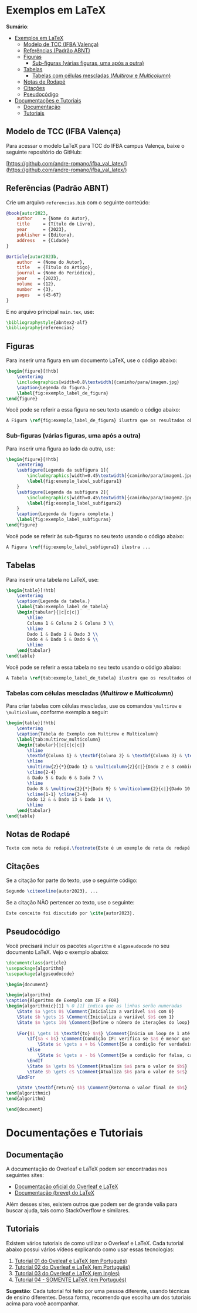 # Exemplos em LaTeX

**Sumário**:

- [Exemplos em LaTeX](#exemplos-em-latex)
  - [Modelo de TCC (IFBA Valença)](#modelo-de-tcc-ifba-valença)
  - [Referências (Padrão ABNT)](#referências-padrão-abnt)
  - [Figuras](#figuras)
    - [Sub-figuras (várias figuras, uma após a outra)](#sub-figuras-várias-figuras-uma-após-a-outra)
  - [Tabelas](#tabelas)
    - [Tabelas com células mescladas (*Multirow* e *Multicolumn*)](#tabelas-com-células-mescladas-multirow-e-multicolumn)
  - [Notas de Rodapé](#notas-de-rodapé)
  - [Citações](#citações)
  - [Pseudocódigo](#pseudocódigo)
- [Documentações e Tutoriais](#documentações-e-tutoriais)
  - [Documentação](#documentação)
  - [Tutoriais](#tutoriais)


## Modelo de TCC (IFBA Valença)

Para acessar o modelo LaTeX para TCC do IFBA campus Valença, baixe o seguinte repositório do GitHub:

[https://github.com/andre-romano/ifba_val_latex/](https://github.com/andre-romano/ifba_val_latex/)

## Referências (Padrão ABNT)

Crie um arquivo ``referencias.bib`` com o seguinte conteúdo:

```bibtex
@book{autor2023,
    author    = {Nome do Autor},
    title     = {Título do Livro},
    year      = {2023},
    publisher = {Editora},
    address   = {Cidade}
}

@article{autor2023b,
    author  = {Nome do Autor},
    title   = {Título do Artigo},
    journal = {Nome do Periódico},
    year    = {2023},
    volume  = {12},
    number  = {3},
    pages   = {45-67}
}
```

E no arquivo principal ``main.tex``, use:

```latex
\bibliographystyle{abntex2-alf}
\bibliography{referencias}
```

## Figuras

Para inserir uma figura em um documento LaTeX, use o código abaixo:

```latex
\begin{figure}[!htb]
    \centering
    \includegraphics[width=0.8\textwidth]{caminho/para/imagem.jpg}
    \caption{Legenda da figura.}
    \label{fig:exemplo_label_de_figura}
\end{figure}
```

Você pode se referir a essa figura no seu texto usando o código abaixo:
```latex
A Figura \ref{fig:exemplo_label_de_figura} ilustra que os resultados obtidos ...
```

### Sub-figuras (várias figuras, uma após a outra)

Para inserir uma figura ao lado da outra, use:

```latex
\begin{figure}[!htb]
    \centering
    \subfigure[Legenda da subfigura 1]{
        \includegraphics[width=0.45\textwidth]{caminho/para/imagem1.jpg}
        \label{fig:exemplo_label_subfigura1}
    }
    \subfigure[Legenda da subfigura 2]{
        \includegraphics[width=0.45\textwidth]{caminho/para/imagem2.jpg}
        \label{fig:exemplo_label_subfigura2}
    }
    \caption{Legenda da figura completa.}
    \label{fig:exemplo_label_subfiguras}
\end{figure}
```

Você pode se referir às sub-figuras no seu texto usando o código abaixo:
```latex
A Figura \ref{fig:exemplo_label_subfigura1} ilustra ...
```

## Tabelas

Para inserir uma tabela no LaTeX, use:

```latex
\begin{table}[!htb]
    \centering
    \caption{Legenda da tabela.}
    \label{tab:exemplo_label_de_tabela}
    \begin{tabular}{|c|c|c|}
        \hline
        Coluna 1 & Coluna 2 & Coluna 3 \\
        \hline
        Dado 1 & Dado 2 & Dado 3 \\
        Dado 4 & Dado 5 & Dado 6 \\
        \hline
    \end{tabular}
\end{table}
```

Você pode se referir a essa tabela no seu texto usando o código abaixo:
```latex
A Tabela \ref{tab:exemplo_label_de_tabela} ilustra que os resultados obtidos ...
```

### Tabelas com células mescladas (*Multirow* e *Multicolumn*)

Para criar tabelas com células mescladas, use os comandos `\multirow` e `\multicolumn`, conforme exemplo a seguir:

```latex
\begin{table}[!htb]
    \centering
    \caption{Tabela de Exemplo com Multirow e Multicolumn}
    \label{tab:multirow_multicolumn}
    \begin{tabular}{|c|c|c|c|}
        \hline
        \textbf{Coluna 1} & \textbf{Coluna 2} & \textbf{Coluna 3} & \textbf{Coluna 4} \\
        \hline
        \multirow{2}{*}{Dado 1} & \multicolumn{2}{c|}{Dado 2 e 3 combinados} & Dado 4 \\
        \cline{2-4}
        & Dado 5 & Dado 6 & Dado 7 \\
        \hline
        Dado 8 & \multirow{2}{*}{Dado 9} & \multicolumn{2}{c|}{Dado 10 e 11 combinados} \\
        \cline{1-1} \cline{3-4}
        Dado 12 & & Dado 13 & Dado 14 \\
        \hline
    \end{tabular}
\end{table}
```

## Notas de Rodapé

```latex
Texto com nota de rodapé.\footnote{Este é um exemplo de nota de rodapé.}
```

## Citações

Se a citação for parte do texto, use o seguinte código:

```latex
Segundo \citeonline{autor2023}, ...
```

Se a citação NÃO pertencer ao texto, use o seguinte:

```latex
Este conceito foi discutido por \cite{autor2023}.
```

## Pseudocódigo

Você precisará incluir os pacotes `algorithm` e `algpseudocode` no seu documento LaTeX. Vejo o exemplo abaixo:

```latex
\documentclass{article}
\usepackage{algorithm}
\usepackage{algpseudocode}

\begin{document}

\begin{algorithm}
\caption{Algoritmo de Exemplo com IF e FOR}
\begin{algorithmic}[1] % O [1] indica que as linhas serão numeradas
    \State $a \gets 0$ \Comment{Inicializa a variável $a$ com 0}
    \State $b \gets 1$ \Comment{Inicializa a variável $b$ com 1}
    \State $n \gets 10$ \Comment{Define o número de iterações do loop}
    
    \For{$i \gets 1$ \textbf{to} $n$} \Comment{Inicia um loop de 1 até $n$}
        \If{$a < b$} \Comment{Condição IF: verifica se $a$ é menor que $b$}
            \State $c \gets a + b$ \Comment{Se a condição for verdadeira, calcula $c = a + b$}
        \Else
            \State $c \gets a - b$ \Comment{Se a condição for falsa, calcula $c = a - b$}
        \EndIf
        \State $a \gets b$ \Comment{Atualiza $a$ para o valor de $b$}
        \State $b \gets c$ \Comment{Atualiza $b$ para o valor de $c$}
    \EndFor

    \State \textbf{return} $b$ \Comment{Retorna o valor final de $b$}
\end{algorithmic}
\end{algorithm}

\end{document}
```

# Documentações e Tutoriais

## Documentação

A documentação do Overleaf e LaTeX podem ser encontradas nos seguintes sites:

- [Documentação oficial do Overleaf e LaTeX](https://www.overleaf.com/learn)
- [Documentação (breve) do LaTeX](https://en.wikibooks.org/wiki/LaTeX)

Além desses sites, existem outros que podem ser de grande valia para buscar ajuda, tais como StackOverflow e similares.

## Tutoriais

Existem vários tutoriais de como utilizar o Overleaf e LaTeX.
Cada tutorial abaixo possui vários vídeos explicando como usar essas tecnologias:

1. [Tutorial 01 do Oveleaf e LaTeX (em Português)](https://www.youtube.com/watch?v=YhHAlfeysxg&list=PLBTAWVWo60AsrO5ulDb3ZF_kk0z1uKo2_)
2. [Tutorial 02 do Overleaf e LaTeX (em Português)](https://www.youtube.com/watch?v=zR-QuNf3agQ&list=PLb735fZHArLamJiCIXsQT6BiHM1IgYQ43)
3. [Tutorial 03 do Overleaf e LaTeX (em Ingles)](https://www.youtube.com/watch?v=Jp0lPj2-DQA&list=PLHXZ9OQGMqxcWWkx2DMnQmj5os2X5ZR73)
4. [Tutorial 04 - SOMENTE LaTeX (em Português)](https://www.youtube.com/watch?v=xQ3yYqLlHcQ&list=PLa_2246N48_p9ndUHlO255uvKtSR8mshE)

**Sugestão**: Cada tutorial foi feito por uma pessoa diferente, usando técnicas de ensino diferentes. Dessa forma, recomendo que escolha um dos tutoriais acima para você acompanhar. 